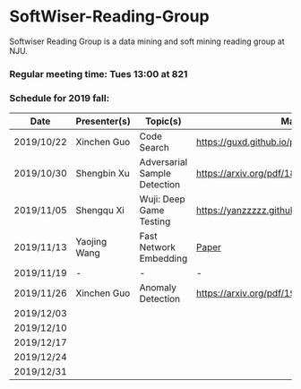 # SoftWiser-Reading-Group
Softwiser Reading Group is a data mining and soft mining reading group at NJU.

### Regular meeting time: Tues 13:00 at 821

### Schedule for 2019 fall:
| Date | Presenter(s) | Topic(s) | Material |
| --- | --- | --- | --- |
| 2019/10/22 | Xinchen Guo | Code Search | https://guxd.github.io/papers/deepcs.pdf | 
| 2019/10/30 | Shengbin Xu | Adversarial Sample Detection | https://arxiv.org/pdf/1812.05793 |
| 2019/11/05 | Shengqu Xi | Wuji: Deep Game Testing | https://yanzzzzz.github.io/files/PID6139619.pdf |
| 2019/11/13 | Yaojing Wang | Fast Network Embedding | [Paper](https://github.com/Ghostcandywyj/SoftWiser-Reading-Group/raw/master/tmp/p399-chenA.pdf) |
| 2019/11/19 | - | - | - |
| 2019/11/26 | Xinchen Guo | Anomaly Detection | https://arxiv.org/pdf/1904.02639.pdf |
| 2019/12/03 |  |  |  |
| 2019/12/10 |  |  |  |
| 2019/12/17 |  |  |  |
| 2019/12/24 |  |  |  |
| 2019/12/31 |  |  |  |
